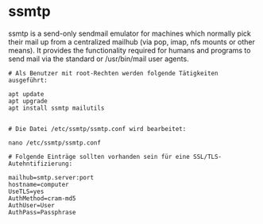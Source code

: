 # ssmtp

ssmtp is a send-only sendmail emulator for machines which normally pick their mail up from a centralized mailhub (via pop, imap, nfs mounts or other means).
It provides the functionality required for humans and programs to send mail via the standard or /usr/bin/mail user agents.

```
# Als Benutzer mit root-Rechten werden folgende Tätigkeiten ausgeführt:

apt update
apt upgrade
apt install ssmtp mailutils


# Die Datei /etc/ssmtp/ssmtp.conf wird bearbeitet:

nano /etc/ssmtp/ssmtp.conf

# Folgende Einträge sollten vorhanden sein für eine SSL/TLS-Autehntifizierung:

mailhub=smtp.server:port
hostname=computer
UseTLS=yes
AuthMethod=cram-md5
AuthUser=User
AuthPass=Passphrase
```
